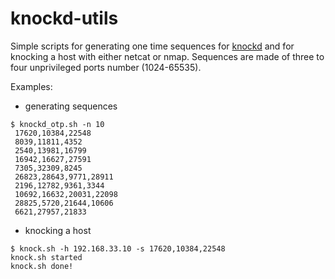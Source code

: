 # knockd-utils
Simple scripts for generating one time sequences for [knockd](https://zeroflux.org/projects/knock) and for knocking a host with either netcat or nmap. Sequences are made of three to four unprivileged ports number (1024-65535).

Examples:
* generating sequences
```
$ knockd_otp.sh -n 10
 17620,10384,22548
 8039,11811,4352
 2540,13981,16799
 16942,16627,27591
 7305,32309,8245
 26823,28643,9771,28911
 2196,12782,9361,3344
 10692,16632,20031,22098
 28825,5720,21644,10606
 6621,27957,21833
 ```
* knocking a host
 ```
 $ knock.sh -h 192.168.33.10 -s 17620,10384,22548
knock.sh started
knock.sh done!
```
